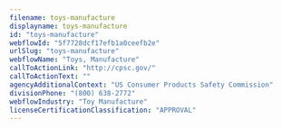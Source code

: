 ```yaml
---
filename: toys-manufacture
displayname: toys-manufacture
id: "toys-manufacture"
webflowId: "5f7728dcf17efb1a0ceefb2e"
urlSlug: "toys-manufacture"
webflowName: "Toys, Manufacture"
callToActionLink: "http://cpsc.gov/"
callToActionText: ""
agencyAdditionalContext: "US Consumer Products Safety Commission"
divisionPhone: "(800) 638-2772"
webflowIndustry: "Toy Manufacture"
licenseCertificationClassification: "APPROVAL"
---
```

